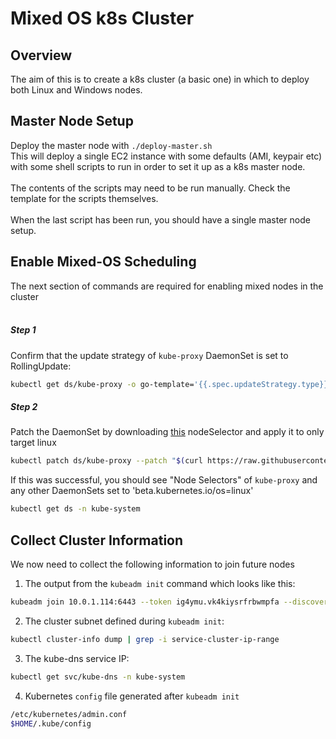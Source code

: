 # Mixed OS k8s Cluster
## Overview
The aim of this is to create a k8s cluster (a basic one) in which to deploy both Linux and Windows nodes.

## Master Node Setup
Deploy the master node with `./deploy-master.sh`
<br>
This will deploy a single EC2 instance with some defaults (AMI, keypair etc) with some shell scripts to run in order to set it up as a k8s master node. 
<br><br>
The contents of the scripts may need to be run manually. Check the template for the scripts themselves.
<br><br>
When the last script has been run, you should have a single master node setup.

## Enable Mixed-OS Scheduling
The next section of commands are required for enabling mixed nodes in the cluster
<br><br>
##### Step 1
Confirm that the update strategy of `kube-proxy` DaemonSet is set to RollingUpdate:
```bash
kubectl get ds/kube-proxy -o go-template='{{.spec.updateStrategy.type}}{{"\n"}}' --namespace=kube-system
```

##### Step 2
Patch the DaemonSet by downloading <a href="https://raw.githubusercontent.com/Microsoft/SDN/master/Kubernetes/flannel/l2bridge/manifests/node-selector-patch.yml">this</a> nodeSelector and apply it to only target linux
```bash
kubectl patch ds/kube-proxy --patch "$(curl https://raw.githubusercontent.com/Microsoft/SDN/master/Kubernetes/flannel/l2bridge/manifests/node-selector-patch.yml)" -n=kube-system
```

If this was successful, you should see "Node Selectors" of `kube-proxy` and any other DaemonSets set to 'beta.kubernetes.io/os=linux'
```bash
kubectl get ds -n kube-system
```

## Collect Cluster Information
We now need to collect the following information to join future nodes
1. The output from the `kubeadm init` command which looks like this: 
```bash
kubeadm join 10.0.1.114:6443 --token ig4ymu.vk4kiysrfrbwmpfa --discovery-token-ca-cert-hash sha256:cc578528776e4ad179ad23d560eb192958b22e2ec1e98e68852ae4a13bd277ce
```
2. The cluster subnet defined during `kubeadm init`:
```bash
kubectl cluster-info dump | grep -i service-cluster-ip-range
```
3. The kube-dns service IP:
```bash
kubectl get svc/kube-dns -n kube-system
```
4. Kubernetes `config` file generated after `kubeadm init`
```bash
/etc/kubernetes/admin.conf
$HOME/.kube/config
```